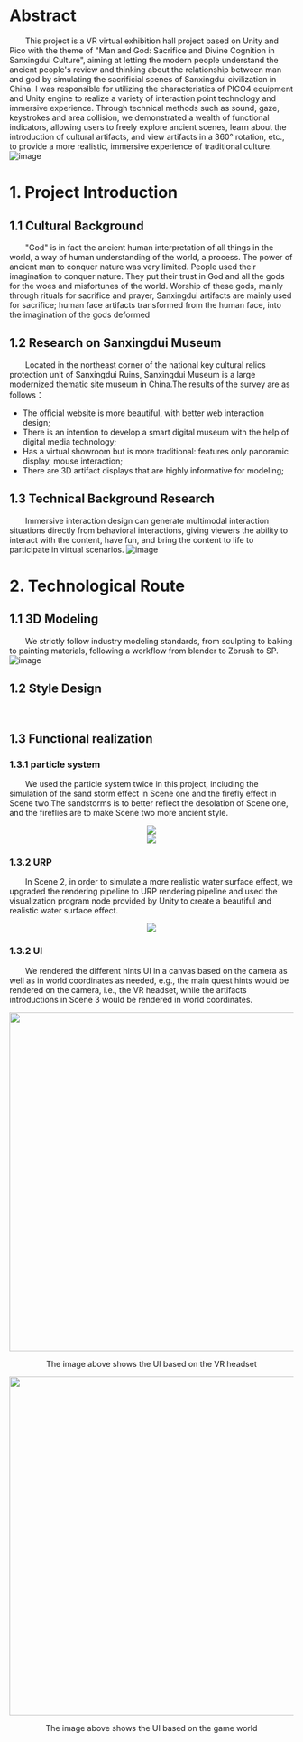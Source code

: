 # Abstract
&emsp;&emsp;This project is a VR virtual exhibition hall project based on Unity and Pico with the theme of "Man and God: Sacrifice and Divine Cognition in Sanxingdui Culture", aiming at letting the modern people understand the ancient people's review and thinking about the relationship between man and god by simulating the sacrificial scenes of Sanxingdui civilization in China. I was responsible for utilizing the characteristics of PICO4 equipment and Unity engine to realize a variety of interaction point technology and immersive experience. Through technical methods such as sound, gaze, keystrokes and area collision, we demonstrated a wealth of functional indicators, allowing users to freely explore ancient scenes, learn about the introduction of cultural artifacts, and view artifacts in a 360° rotation, etc., to provide a more realistic, immersive experience of traditional culture.
![image](https://github.com/GainQh/VR_SanxingDui/blob/main/Abstruact.png?raw=true)
# 1. Project Introduction
## 1.1 Cultural Background
&emsp;&emsp;"God" is in fact the ancient human interpretation of all things in the world, a way of human understanding of the world, a process. The power of ancient man to conquer nature was very limited. People used their imagination to conquer nature. They put their trust in God and all the gods for the woes and misfortunes of the world. Worship of these gods, mainly through rituals for sacrifice and prayer, Sanxingdui artifacts are mainly used for sacrifice; human face artifacts transformed from the human face, into the imagination of the gods deformed
## 1.2 Research on Sanxingdui Museum
&emsp;&emsp;Located in the northeast corner of the national key cultural relics protection unit of Sanxingdui Ruins, Sanxingdui Museum is a large modernized thematic site museum in China.The results of the survey are as follows：
- The official website is more beautiful, with better web interaction design;
- There is an intention to develop a smart digital museum with the help of digital media technology;
- Has a virtual showroom but is more traditional: features only panoramic display, mouse interaction;
- There are 3D artifact displays that are highly informative for modeling;
## 1.3 Technical Background Research
&emsp;&emsp;Immersive interaction design can generate multimodal interaction situations directly from behavioral interactions, giving viewers the ability to interact with the content, have fun, and bring the content to life to participate in virtual scenarios.
![image](https://github.com/GainQh/VR_SanxingDui/blob/main/Technical.png?raw=true)
# 2. Technological Route
## 1.1 3D Modeling
&emsp;&emsp;We strictly follow industry modeling standards, from sculpting to baking to painting materials, following a workflow from blender to Zbrush to SP.
![image](https://github.com/GainQh/VR_SanxingDui/blob/main/Modeling.png?raw=true)
## 1.2 Style Design
&emsp;&emsp;
## 1.3 Functional realization
### 1.3.1 particle system
&emsp;&emsp;We used the particle system twice in this project, including the simulation of the sand storm effect in Scene one and the firefly effect in Scene two.The sandstorms is to better reflect the desolation of Scene one, and the fireflies are to make Scene two more ancient style.
<div align=center><img src="https://github.com/GainQh/VR_SanxingDui/blob/main/SandStorm.png"/></div>
<div align=center><img src="https://github.com/GainQh/VR_SanxingDui/blob/main/Firefly.png"/></div>

### 1.3.2 URP
&emsp;&emsp;In Scene 2, in order to simulate a more realistic water surface effect, we upgraded the rendering pipeline to URP rendering pipeline and used the visualization program node provided by Unity to create a beautiful and realistic water surface effect.
<div align=center><img src="https://github.com/GainQh/VR_SanxingDui/assets/150640834/8468db3d-c7c3-45d3-bfce-3655a10e0c62"/></div>

### 1.3.2 UI
&emsp;&emsp;We rendered the different hints UI in a canvas based on the camera as well as in world coordinates as needed, e.g., the main quest hints would be rendered on the camera, i.e., the VR headset, while the artifacts introductions in Scene 3 would be rendered in world coordinates.
<div align=center><img width="1000" height="600" src="https://github.com/GainQh/VR_SanxingDui/blob/main/UI1.png"/></div>
<p align="center">The image above shows the UI based on the VR headset</p>
<div align=center><img width="1000" height="600" src="https://github.com/GainQh/VR_SanxingDui/blob/main/UI2.png"/></div>
<p align="center">The image above shows the UI based on the game world</p>

